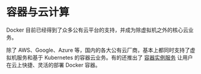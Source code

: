 # 容器与云计算

Docker 目前已经得到了众多公有云平台的支持，并成为除虚拟机之外的核心云业务。

除了 AWS、Google、Azure 等，国内的各大公有云厂商，基本上都同时支持了虚拟机服务和基于 Kubernetes 的容器云业务。有的还推出了 [容器实例服务](https://cloud.tencent.com/act/cps/redirect?redirect=10230&cps_key=3a5255852d5db99dcd5da4c72f05df61) 让用户在云上快捷、灵活的部署 Docker 容器。

